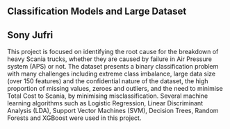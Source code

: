 ## Classification Models and Large Dataset

## Sony Jufri
This project is focused on identifying the root cause for the breakdown of heavy Scania trucks, whether they are caused by failure in Air Pressure system (APS) or not. The dataset presents a binary classification problem with many challenges including extreme class imbalance, large data size (over 150 features) and the confidential nature of the dataset, the high proportion of missing values, zeroes and outliers, and the need to minimise Total Cost to Scania, by minimising misclassification. Several machine learning algorithms such as Logistic Regression, Linear Discriminant Analysis (LDA), Support Vector Machines (SVM), Decision Trees, Random Forests and XGBoost were used in this project.
